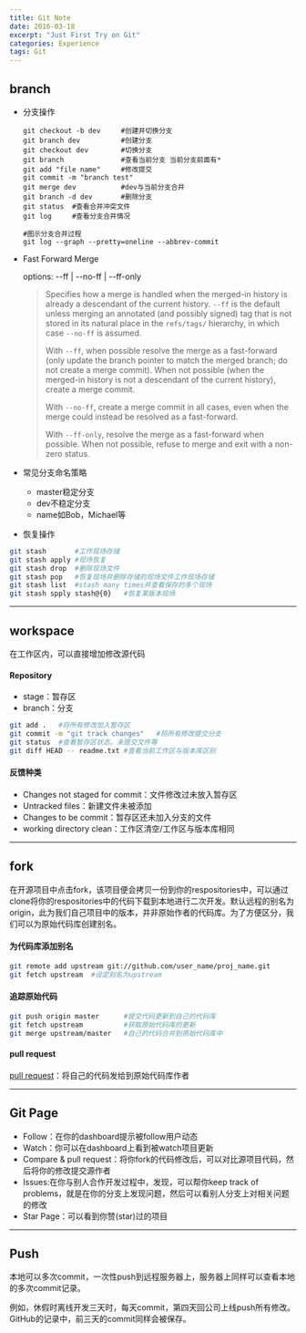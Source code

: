```yaml
---
title: Git Note
date: 2016-03-18
excerpt: "Just First Try on Git"
categories: Experience
tags: Git
---
```


## branch

- 分支操作

	```shell
	git checkout -b dev		#创建并切换分支
	git branch dev			#创建分支
	git checkout dev 		#切换分支
	git branch 				#查看当前分支 当前分支前面有*
	git add "file name"		#修改提交
	git commit -m "branch test"
	git merge dev			#dev与当前分支合并
	git branch -d dev		#删除分支
	git status	#查看合并冲突文件
	git log 	#查看分支合并情况
	
	#图示分支合并过程
	git log --graph --pretty=oneline --abbrev-commit
	```

- Fast Forward Merge

	options: --ff | --no-ff | --ff-only

	> Specifies how a merge is handled when the merged-in history is already a descendant of the current history. `--ff` is the default unless merging an annotated (and possibly signed) tag that is not stored in its natural place in the `refs/tags/` hierarchy, in which case `--no-ff` is assumed.
	>
	> With `--ff`, when possible resolve the merge as a fast-forward (only update the branch pointer to match the merged branch; do not create a merge commit). When not possible (when the merged-in history is not a descendant of the current history), create a merge commit.
	>
	> With `--no-ff`, create a merge commit in all cases, even when the merge could instead be resolved as a fast-forward.
	>
	> With `--ff-only`, resolve the merge as a fast-forward when possible. When not possible, refuse to merge and exit with a non-zero status.

- 常见分支命名策略
	- master稳定分支
	- dev不稳定分支
	- name如Bob，Michael等
- 恢复操作

```bash
git stash		#工作现场存储
git stash apply	#现场恢复
git stash drop	#删除现场文件
git stash pop	#恢复现场并删除存储的现场文件工作现场存储
git stash list	#stash many times并查看保存的多个现场
git stash spply stash@{0}	#恢复某版本现场
```

---

## workspace

在工作区内，可以直接增加修改源代码

#### Repository

- stage：暂存区
- branch：分支

```bash
git add .	#将所有修改加入暂存区
git commit -m "git track changes"	#将所有修改提交分支
git status	#查看暂存区状态，未提交文件等
git diff HEAD -- readme.txt	#查看当前工作区与版本库区别
```

#### 反馈种类

- Changes not staged for commit：文件修改过未放入暂存区
- Untracked files：新建文件未被添加
- Changes to be commit：暂存区还未加入分支的文件
- working directory clean：工作区清空/工作区与版本库相同

---

## fork

在开源项目中点击fork，该项目便会拷贝一份到你的respositories中，可以通过clone将你的respositories中的代码下载到本地进行二次开发。默认远程的别名为origin，此为我们自己项目中的版本，并非原始作者的代码库。为了方便区分，我们可以为原始代码库创建别名。

#### 为代码库添加别名

```bash
git remote add upstream git://github.com/user_name/proj_name.git 
git fetch upstream	#设定别名为upstream
```

#### 追踪原始代码 

```bash
git push origin master		#提交代码更新到自己的代码库
git fetch upstream 			#获取原始代码库的更新
git merge upstream/master	#自己的代码合并到原始代码库中
```

#### pull request

[pull request](http://help.github.com/send-pull-requests/)：将自己的代码发给到原始代码库作者

---

## Git Page

- Follow：在你的dashboard提示被follow用户动态
- Watch：你可以在dashboard上看到被watch项目更新
- Compare & pull request：将你fork的代码修改后，可以对比源项目代码，然后将你的修改提交源作者
- Issues:在你与别人合作开发过程中，发现，可以帮你keep track of problems，就是在你的分支上发现问题，然后可以看别人分支上对相关问题的修改
- Star Page：可以看到你赞(star)过的项目

---

## Push

本地可以多次commit，一次性push到远程服务器上，服务器上同样可以查看本地的多次commit记录。

例如，休假时离线开发三天时，每天commit，第四天回公司上线push所有修改。GitHub的记录中，前三天的commit同样会被保存。